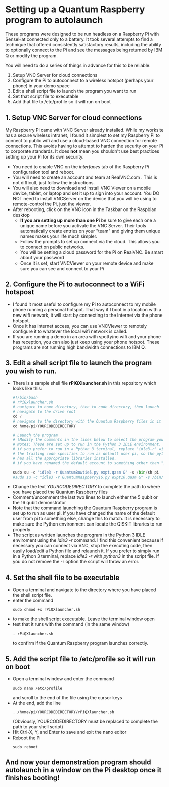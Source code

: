 # Setting up a Quantum Raspberry program to autolaunch

These programs were designed to be run headless on a Raspberry Pi with SenseHat connected only to a battery. 
It took several attempts to find a technique that offered consistently satisfactory results, 
including the ability to optionally connect to the Pi and see the messages being returned by IBM Q or modify the program.

You will need to do a series of things in advance for this to be reliable:
1. Setup VNC Server for cloud connections
1. Configure the Pi to autoconnect to a wireless hotspot (perhaps your phone) in your demo space
1. Edit a shell script file to launch the program you want to run
1. Set that script file to executable
1. Add that file to /etc/profile so it will run on boot
## 1. Setup VNC Server for cloud connections
My Raspberry Pi came with VNC Server already installed. While my worksite has a secure wireless intranet, I found it simplest to set my Raspberry Pi to connect to public wifi and use a cloud-based VNC connection for remote connections. This avoids having to attempt to harden the security on your Pi to corporate standards. It does **not** mean you shouldn't use best practices setting up your Pi for its own security.
* You need to enable VNC on the *interfaces* tab of the Raspberry Pi configuration tool and reboot.
* You will need to create an account and team at RealVNC.com . This is not difficult, just follow the instructions. 
* You will also need to download and install VNC Viewer on a mobile device, tablet, or laptop and set it up to sign into your account. You DO NOT need to install VNCServer on the device that you will be using to remote-control the Pi, just the viewer.
* After rebooting, click on the VNC icon in the Taskbar on the Raspbian desktop
  * **If you are setting up more than one Pi** be sure to give each one a unique name before you activate the VNC Server. Their tools automatically create entries on your "team" and giving them unique names makes your life much simpler.
  * Follow the prompts to set up connect via the cloud. This allows you to connect on public networks. 
  * You will be setting a cloud password for the Pi on RealVNC. Be smart about your password
  * Once it is set, start VNCViewer on your remote device and make sure you can see and connect to your Pi
## 2. Configure the Pi to autoconnect to a WiFi hotspost
  * I found it most useful to configure my Pi to autoconnect to my mobile phone running a personal hotspot. That way if I boot in a location with a new wifi network, it will start by connecting to the Internet via the phone hotspot. 
  * Once it has internet access, you can use VNCViewer to remotely configure it to whatever the local wifi network is called.
  * If you are running a demo in an area with spotty/no wifi and your phone has reception, you can also just keep using your phone hotspot. These programs are not running high bandwidth connections to IBM Q.
  ## 3. Edit a shell script file to launch the program you wish to run.
  * There is a sample shell file  **rPiQXlauncher.sh** in this repository which looks like this:
      ```python
      #!/bin/bash
      # rPiQxlauncher.sh
      # navigate to home directory, then to code directory, then launch
      # navigate to the drive root
      cd /
      # navigate to the directory with the Quantum Raspberry files in it (update YOURCODEDIRECTORY appropriately)
      cd home/pi/YOURCODEDIRECTORY

      # Launch the program
      # (Modify the comments in the lines below to select the program you want to launch at boot)
      # Notes: These are set up to run in the Python 3 IDLE environment.
      # if you prefer to run in a Python 3 terminal, replace 'idle3-r' with 'python3'
      # the trailing code specifies to run as default user pi, so the python environment
      # has all the appropriate libraries installed.
      # if you have renamed the default account to something other than "pi" update the line appropriately.

      sudo su -c "idle3 -r QuantumBowtie5.py expt.qasm &" -s /bin/sh pi
      #sudo su -c "idle3 -r QuantumRaspberry16.py expt16.qasm &" -s /bin/sh pi
      ```
  * Change the text *YOURCODEDIRECTORY* to complete the path to where you have placed the Quantum Raspberry files
  * Comment/uncomment the last two lines to launch either the 5 qubit or the 16 qubit demonstrator
  * Note that the command launching the Quantum Raspberry program is set up to run as user **pi**. If you have changed the name of the default user from pi to something else, change this to match. It is necessary to make sure the Python environment can locate the QISKIT libraries to run properly
  * The script as written launches the program in the Python 3 IDLE enviroment using the *idle3 -r* command. I find this convenient because if necessary you can connect via VNC, stop the executing code, then easily load/edit a Python file and relaunch it. If you prefer to simply run in a Python 3 terminal, replace *idle3 -r* with *python3* in the script file. If you do not remove the -r option the script will throw an error.

  ## 4. Set the shell file to be executable
  * Open a terminal and navigate to the directory where you have placed the shell script file.
  * enter the command
      ```raspbian
      sudo chmod +x rPiQXlauncher.sh
      ```
  * to make the shell script executable. Leave the terminal window open
  * test that it runs with the command (in the same window)
      ```raspbian
      . rPiQXlauncher.sh
      ```
    to confirm if the Quantum Raspberry program launches correctly.
    
 ## 5. Add the script file to /etc/profile so it will run on boot
   * Open a terminal window and enter the command 
       ```raspbian
       sudo nano /etc/profile
       ```
       and scroll to the end of the file using the cursor keys
   * At the end, add the line 
       ```raspbian
       . /home/pi/YOURCODEDIRECTORY/rPiQXlauncher.sh
       ```
       (Obviously, YOURCODEDIRECTORY must be replaced to complete the path to your shell script)
   * Hit Ctrl-X, Y, and Enter to save and exit the nano editor
   * Reboot the Pi
       ```raspbian
       sudo reboot
       ```
       
  ## And now your demonstration program should autolaunch in a window on the Pi desktop once it finishes booting!

